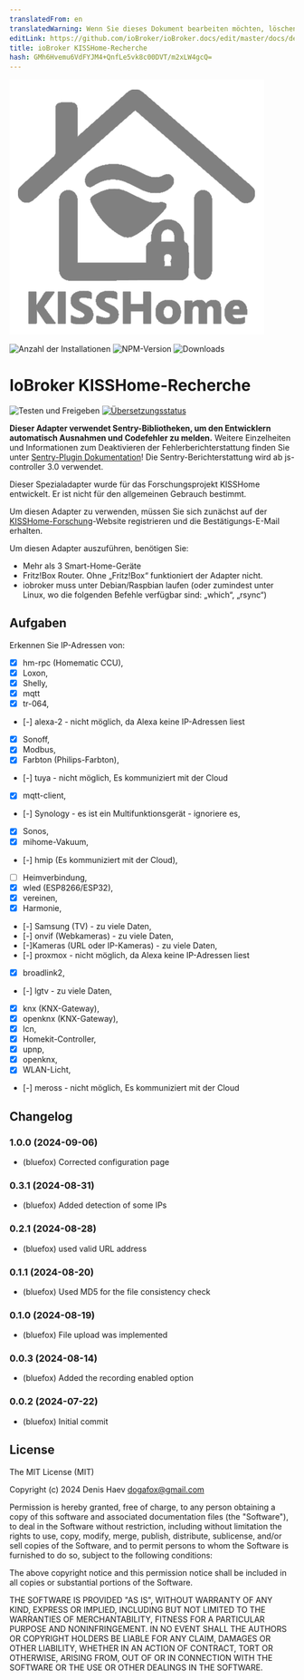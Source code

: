 ```yaml
---
translatedFrom: en
translatedWarning: Wenn Sie dieses Dokument bearbeiten möchten, löschen Sie bitte das Feld "translationsFrom". Andernfalls wird dieses Dokument automatisch erneut übersetzt
editLink: https://github.com/ioBroker/ioBroker.docs/edit/master/docs/de/adapterref/iobroker.kisshome-research/README.md
title: ioBroker KISSHome-Recherche
hash: GMh6Hvemu6VdFYJM4+QnfLe5vk8c00DVT/m2xLW4gcQ=
---
```

![Logo](../../../en/adapterref/iobroker.kisshome-research/admin/kisshome-research.png)

![Anzahl der Installationen](http://iobroker.live/badges/kisshome-research-stable.svg)
![NPM-Version](http://img.shields.io/npm/v/iobroker.kisshome-research.svg)
![Downloads](https://img.shields.io/npm/dm/iobroker.kisshome-research.svg)

# IoBroker KISSHome-Recherche
![Testen und Freigeben](https://github.com/ioBroker/ioBroker.kisshome-research/workflows/Test%20and%20Release/badge.svg) [![Übersetzungsstatus](https://weblate.iobroker.net/widgets/adapters/-/kisshome-research/svg-badge.svg)](https://weblate.iobroker.net/engage/adapters/?utm_source=widget)

**Dieser Adapter verwendet Sentry-Bibliotheken, um den Entwicklern automatisch Ausnahmen und Codefehler zu melden.** Weitere Einzelheiten und Informationen zum Deaktivieren der Fehlerberichterstattung finden Sie unter [Sentry-Plugin Dokumentation](https://github.com/ioBroker/plugin-sentry#plugin-sentry)! Die Sentry-Berichterstattung wird ab js-controller 3.0 verwendet.

Dieser Spezialadapter wurde für das Forschungsprojekt KISSHome entwickelt. Er ist nicht für den allgemeinen Gebrauch bestimmt.

Um diesen Adapter zu verwenden, müssen Sie sich zunächst auf der [KISSHome-Forschung](https://kisshome-feldversuch.if-is.net)-Website registrieren und die Bestätigungs-E-Mail erhalten.

Um diesen Adapter auszuführen, benötigen Sie:

- Mehr als 3 Smart-Home-Geräte
- Fritz!Box Router. Ohne „Fritz!Box“ funktioniert der Adapter nicht.
- iobroker muss unter Debian/Raspbian laufen (oder zumindest unter Linux, wo die folgenden Befehle verfügbar sind: „which“, „rsync“)

## Aufgaben
Erkennen Sie IP-Adressen von:

- [X] hm-rpc (Homematic CCU),
- [X] Loxon,
- [X] Shelly,
- [X] mqtt
- [X] tr-064,
- [-] alexa-2 - nicht möglich, da Alexa keine IP-Adressen liest
- [X] Sonoff,
- [X] Modbus,
- [X] Farbton (Philips-Farbton),
- [-] tuya - nicht möglich, Es kommuniziert mit der Cloud
- [X] mqtt-client,
- [-] Synology - es ist ein Multifunktionsgerät - ignoriere es,
- [X] Sonos,
- [X] mihome-Vakuum,
- [-] hmip (Es kommuniziert mit der Cloud),
- [ ] Heimverbindung,
- [X] wled (ESP8266/ESP32),
- [X] vereinen,
- [X] Harmonie,
- [-] Samsung (TV) - zu viele Daten,
- [-] onvif (Webkameras) - zu viele Daten,
- [-]Kameras (URL oder IP-Kameras) - zu viele Daten,
- [-] proxmox - nicht möglich, da Alexa keine IP-Adressen liest
- [X] broadlink2,
- [-] lgtv - zu viele Daten,
- [X] knx (KNX-Gateway),
- [X] openknx (KNX-Gateway),
- [X] lcn,
- [X] Homekit-Controller,
- [X] upnp,
- [X] openknx,
- [X] WLAN-Licht,
- [-] meross - nicht möglich, Es kommuniziert mit der Cloud

<!-- Platzhalter für die nächste Version (am Anfang der Zeile):

### **IN ARBEIT** -->

## Changelog
### 1.0.0 (2024-09-06)
* (bluefox) Corrected configuration page

### 0.3.1 (2024-08-31)
* (bluefox) Added detection of some IPs

### 0.2.1 (2024-08-28)
* (bluefox) used valid URL address

### 0.1.1 (2024-08-20)
* (bluefox) Used MD5 for the file consistency check

### 0.1.0 (2024-08-19)
* (bluefox) File upload was implemented

### 0.0.3 (2024-08-14)
* (bluefox) Added the recording enabled option

### 0.0.2 (2024-07-22)
* (bluefox) Initial commit

## License
The MIT License (MIT)

Copyright (c) 2024 Denis Haev <dogafox@gmail.com>

Permission is hereby granted, free of charge, to any person obtaining a copy
of this software and associated documentation files (the "Software"), to deal
in the Software without restriction, including without limitation the rights
to use, copy, modify, merge, publish, distribute, sublicense, and/or sell
copies of the Software, and to permit persons to whom the Software is
furnished to do so, subject to the following conditions:

The above copyright notice and this permission notice shall be included in all
copies or substantial portions of the Software.

THE SOFTWARE IS PROVIDED "AS IS", WITHOUT WARRANTY OF ANY KIND, EXPRESS OR
IMPLIED, INCLUDING BUT NOT LIMITED TO THE WARRANTIES OF MERCHANTABILITY,
FITNESS FOR A PARTICULAR PURPOSE AND NONINFRINGEMENT. IN NO EVENT SHALL THE
AUTHORS OR COPYRIGHT HOLDERS BE LIABLE FOR ANY CLAIM, DAMAGES OR OTHER
LIABILITY, WHETHER IN AN ACTION OF CONTRACT, TORT OR OTHERWISE, ARISING FROM,
OUT OF OR IN CONNECTION WITH THE SOFTWARE OR THE USE OR OTHER DEALINGS IN THE
SOFTWARE.